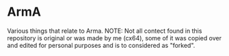 # ArmA
Various things that relate to Arma.
NOTE: Not all contect found in this repository is original or was made by me (cx64), some of it was copied over and edited for personal purposes and is to considered as "forked".
